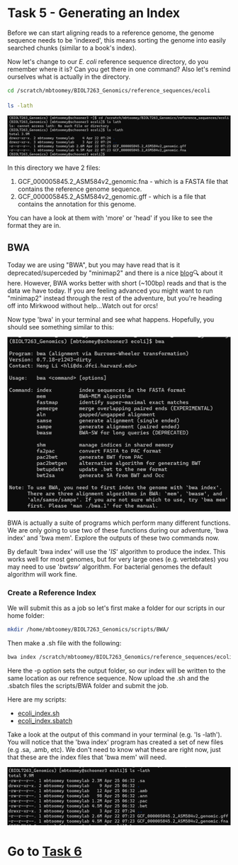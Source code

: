 # Task 5 - Generating an Index
Before we can start aligning reads to a reference genome, the genome sequence needs to be 'indexed', this means sorting the genome into easily searched chunks (similar to a book's index).

Now let's change to our *E. coli* reference sequence directory, do you remember where it is? Can you get there in one command? Also let's remind ourselves what is actually in the directory.
```bash
cd /scratch/mbtoomey/BIOL7263_Genomics/reference_sequences/ecoli

ls -lath
```

![directory listing](https://github.com/mbtoomey/genomics_adventure/blob/release/images/ref_folder.png)

In this directory we have 2 files:
 1. GCF_000005845.2_ASM584v2_genomic.fna - which is a FASTA file that contains the reference genome sequence.
 2. GCF_000005845.2_ASM584v2_genomic.gff - which is a file that contains the annotation for this genome.
 
You can have a look at them with 'more' or 'head' if you like to see the format they are in.

## BWA

Today we are using "BWA", but you may have read that is it deprecated/superceded by "minimap2" and there is a nice [blog](https://lh3.github.io/2018/04/02/minimap2-and-the-future-of-bwa)🔍 about it here. However, BWA works better with short (~100bp) reads and that is the data we have today. If you are feeling advanced you might want to run "minimap2" instead through the rest of the adventure, but you're heading off into Mirkwood without help...Watch out for orcs! 

Now type 'bwa' in your terminal and see what happens. Hopefully, you should see something similar to this:

![bwa help](https://github.com/mbtoomey/genomics_adventure/blob/release/images/bwa_help.png)

BWA is actually a suite of programs which perform many different functions. We are only going to use two of these functions during our adventure, 'bwa index' and 'bwa mem'. Explore the outputs of these two commands now.

By default 'bwa index' will use the '*IS*' algorithm to produce the index. This works well for most genomes, but for very large ones (e.g. vertebrates) you may need to use '*bwtsw*' algorithm. For bacterial genomes the default algorithm will work fine.

### Create a Reference Index

We will submit this as a job so let's first make a folder for our scripts in our home folder: 

```bash
mkdir /home/mbtoomey/BIOL7263_Genomics/scripts/BWA/
```

Then make a .sh file with the following: 

```bash
bwa index /scratch/mbtoomey/BIOL7263_Genomics/reference_sequences/ecoli/GCF_000005845.2_ASM584v2_genomic.fna -p /scratch/mbtoomey/BIOL7263_Genomics/reference_sequences/ecoli/GCF_000005845.2_ASM584v2_genomic
```

Here the -p option sets the output folder, so our index will be written to the same location as our refrence sequence. Now upload the .sh and the .sbatch files the scripts/BWA folder and submit the job. 

Here are my scripts: 
* [ecoli_index.sh](https://github.com/mbtoomey/genomics_adventure/blob/release/scripts/ecoli_index.sh)
* [ecoli_index.sbatch](https://github.com/mbtoomey/genomics_adventure/blob/release/scripts/ecoli_index.sbatch)

Take a look at the output of this command in your terminal (e.g. 'ls -lath'). You will notice that the 'bwa index' program has created a set of new files (e.g .sa, .amb, etc). We don't need to know what these are right now, just that these are the index files that 'bwa mem' will need.

![BWA index output](https://github.com/mbtoomey/genomics_adventure/blob/release/images/bwa_index_out.png)

# Go to [Task 6](https://github.com/mbtoomey/genomics_adventure/blob/release/chapter_2/task_6.md)
